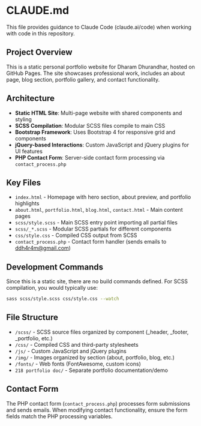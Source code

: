 # CLAUDE.md

This file provides guidance to Claude Code (claude.ai/code) when working with code in this repository.

## Project Overview
This is a static personal portfolio website for Dharam Dhurandhar, hosted on GitHub Pages. The site showcases professional work, includes an about page, blog section, portfolio gallery, and contact functionality.

## Architecture
- **Static HTML Site**: Multi-page website with shared components and styling
- **SCSS Compilation**: Modular SCSS files compile to main CSS
- **Bootstrap Framework**: Uses Bootstrap 4 for responsive grid and components
- **jQuery-based Interactions**: Custom JavaScript and jQuery plugins for UI features
- **PHP Contact Form**: Server-side contact form processing via `contact_process.php`

## Key Files
- `index.html` - Homepage with hero section, about preview, and portfolio highlights
- `about.html`, `portfolio.html`, `blog.html`, `contact.html` - Main content pages
- `scss/style.scss` - Main SCSS entry point importing all partial files
- `scss/_*.scss` - Modular SCSS partials for different components
- `css/style.css` - Compiled CSS output from SCSS
- `contact_process.php` - Contact form handler (sends emails to ddh4r4m@gmail.com)

## Development Commands
Since this is a static site, there are no build commands defined. For SCSS compilation, you would typically use:
```bash
sass scss/style.scss css/style.css --watch
```

## File Structure
- `/scss/` - SCSS source files organized by component (_header, _footer, _portfolio, etc.)
- `/css/` - Compiled CSS and third-party stylesheets
- `/js/` - Custom JavaScript and jQuery plugins
- `/img/` - Images organized by section (about, portfolio, blog, etc.)
- `/fonts/` - Web fonts (FontAwesome, custom icons)
- `218 portfolio doc/` - Separate portfolio documentation/demo

## Contact Form
The PHP contact form (`contact_process.php`) processes form submissions and sends emails. When modifying contact functionality, ensure the form fields match the PHP processing variables.
